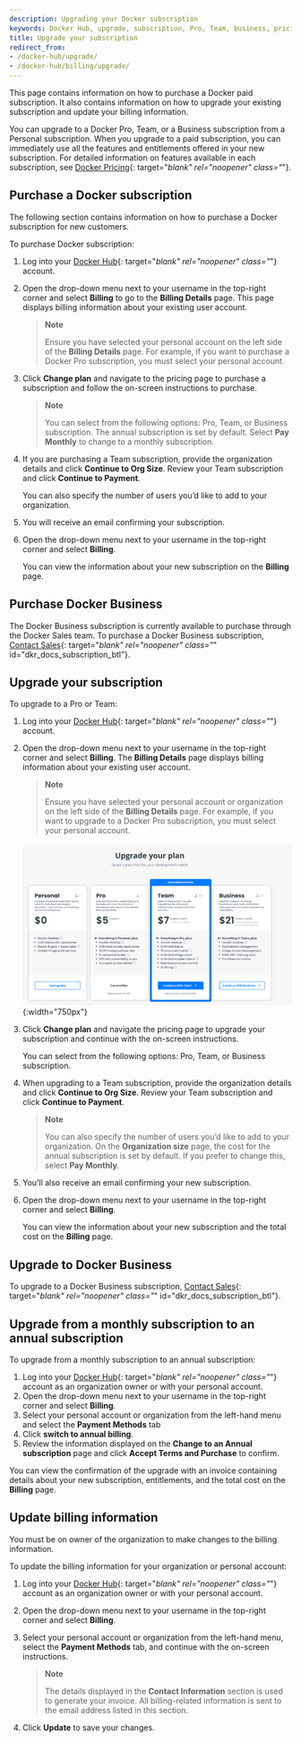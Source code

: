 ```yaml
---
description: Upgrading your Docker subscription
keywords: Docker Hub, upgrade, subscription, Pro, Team, business, pricing plan,
title: Upgrade your subscription
redirect_from:
- /docker-hub/upgrade/
- /docker-hub/billing/upgrade/
---
```


This page contains information on how to purchase a Docker paid subscription. It also contains information on how to upgrade your existing subscription and update your billing information.

You can upgrade to a Docker Pro, Team, or a Business subscription from a Personal subscription. When you upgrade to a paid subscription, you can immediately use all the features and entitlements offered in your new subscription. For detailed information on features available in each subscription, see [Docker Pricing](https://www.docker.com/pricing){: target="_blank" rel="noopener" class="_"}.

## Purchase a Docker subscription

The following section contains information on how to purchase a Docker  subscription for new customers.

To purchase Docker subscription:

1. Log into your [Docker Hub](https://hub.docker.com){: target="_blank" rel="noopener" class="_"} account.

2. Open the drop-down menu next to your username in the top-right corner and select **Billing** to go to the **Billing Details** page. This page displays billing information about your existing user account.

   > **Note**
   >
   > Ensure you have selected your personal account on the left side of the
   **Billing Details** page. For example, if you want to purchase a Docker
   Pro subscription, you must select your personal account.

3. Click **Change plan** and navigate to the pricing page to purchase a subscription and follow the on-screen instructions to purchase.

    > **Note**
    >
    > You can select from the following options: Pro, Team, or Business
    subscription. The annual subscription is set by default. Select **Pay
    Monthly**  to change to a monthly subscription.

4. If you are purchasing a Team subscription, provide the organization details and click **Continue to Org Size**. Review your Team subscription and click **Continue to Payment**.

    You can also specify the number of users you’d like to add to your
    organization.

5. You will receive an email confirming your subscription.

6. Open the drop-down menu next to your username in the top-right corner and select **Billing**.

    You can view the information about your new subscription on the
    **Billing** page.

## Purchase Docker Business

The Docker Business subscription is currently available to purchase through the Docker Sales team. To purchase a Docker Business subscription, [Contact Sales](https://www.docker.com/pricing/contact-sales){: target="_blank" rel="noopener" class="_" id="dkr_docs_subscription_btl"}.

## Upgrade your subscription

To upgrade to a Pro or Team:

1. Log into your [Docker Hub](https://hub.docker.com){: target="_blank" rel="noopener" class="_"} account.

2. Open the drop-down menu next to your username in the top-right corner and select **Billing**. The **Billing Details** page displays billing information about your existing user account.

    >**Note**
    >
    > Ensure you have selected your personal account or organization on the
    left side of the **Billing Details** page. For example, if you want to upgrade to a Docker Pro subscription, you must select your personal account.

    ![Billing details personal account](images/billing-personal-account.png){:width="750px"}

3. Click **Change plan** and navigate the pricing page to upgrade your subscription and continue with the on-screen instructions.

    You can select from the following options: Pro, Team, or Business subscription.

4. When upgrading to a Team subscription, provide the organization details and click **Continue to Org Size**. Review your Team subscription and click **Continue to Payment**.

     > **Note**
     >
     > You can also specify the number of users you’d like to add to your organization. On the **Organization size** page, the cost for the annual subscription is set by default. If you prefer to change this, select **Pay Monthly**.

5. You’ll also receive an email confirming your new subscription.

6. Open the drop-down menu next to your username in the top-right corner and select **Billing**.

    You can view the information about your new subscription and the total cost
  on the **Billing** page.

## Upgrade to Docker Business

To upgrade to a Docker Business subscription, [Contact Sales](https://www.docker.com/pricing/contact-sales){: target="_blank" rel="noopener" class="_" id="dkr_docs_subscription_btl"}.

## Upgrade from a monthly subscription to an annual subscription

To upgrade from a monthly subscription to an annual subscription:

1. Log into your [Docker Hub](https://hub.docker.com){: target="_blank" rel="noopener" class="_"} account as an organization owner or with your personal account.
2. Open the drop-down menu next to your username in the top-right corner and select **Billing**.
3. Select your personal account or organization from the left-hand menu and select the **Payment Methods** tab
4. Click **switch to annual billing**.
5. Review the information displayed on the **Change to an Annual subscription** page and click **Accept Terms and Purchase** to confirm.

You can view the confirmation of the upgrade with an invoice containing details about your new subscription, entitlements, and the total cost on the **Billing** page.

## Update billing information

You must be on owner of the organization to make changes to the billing information.

To update the billing information for your organization or personal account:

1. Log into your [Docker Hub](https://hub.docker.com){: target="_blank" rel="noopener" class="_"} account as an organization owner or with your personal account.

2. Open the drop-down menu next to your username in the top-right corner and select **Billing**.

3. Select your personal account or organization from the left-hand menu, select the **Payment Methods** tab, and continue with the on-screen instructions.

    > **Note**
    >
    > The details displayed in the **Contact Information** section is used to generate your invoice. All billing-related information is sent to the email address listed in this section.

4. Click **Update** to save your changes.
